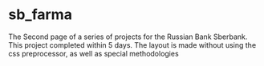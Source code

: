 # sb_farma
The Second page of a series of projects for the Russian Bank Sberbank. This project completed within 5 days. The layout is made without using the css preprocessor, as well as special methodologies
